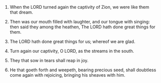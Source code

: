 1. When the LORD turned again the captivity of Zion, we were like
them that dream.

2. Then was our mouth filled with laughter, and our tongue with
singing: then said they among the heathen, The LORD hath done great
things for them.

3. The LORD hath done great things for us; whereof we are glad.

4. Turn again our captivity, O LORD, as the streams in the south.

5. They that sow in tears shall reap in joy.

6. He that goeth forth and weepeth, bearing precious seed, shall
doubtless come again with rejoicing, bringing his sheaves with him.